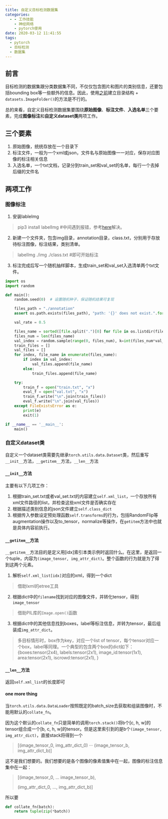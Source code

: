 ```yaml
---
title: 自定义目标检测数据集
categories:
  - - 工作技能
    - 神经网络
    - pytorch使用
date: 2020-03-12 11:41:55
tags:
  - pytorch
  - 目标检测
  - 数据集
---
```

## 前言
目标检测的数据集跟分类数据集不同，不仅仅包含图片和图片的类别信息，还要包括bounding box等一些额外的信息。因此，使用[之前](https://guohongming.cn/2021/08/11/pytorch%E6%A0%B8%E5%BF%83%E7%94%A8%E6%B3%95-2/)建立目录结构 + `datasets.ImageFolder()`的方法是不行的。

总的来看，自定义目标检测数据集要围绕**原始图像**、**标注文件**、**入选名单**三个要素，完成**图像标注**和**自定义dataset类**两项工作。

## 三个要素
1. 原始图像，统统存放在一个目录下
2. 标注文件，一般为一个xml或json，文件名与原始图像一一对应，保存对应图像的标注相关信息
3. 入选名单，一个txt文档，记录分到train_set和val_set的名单，每行一个去掉后缀的文件名

## 两项工作
### 图像标注
1. 安装lableImg
  > pip3 install labelImg   #中间遇到报错，参考[here](https://stackoverflow.com/questions/59711301/install-pyqt5-5-14-1-on-linux)解决。
2. 新建一个文件夹，包含img目录，annotation目录，class.txt，分别用于存放待标注图像，标注结果，类别清单。
  > labelImg ./img ./class.txt   #即可开始标注
3. 标注完成后写一个随机抽样脚本，生成train_set和val_set入选清单两个txt文件。
```python
import os
import random

def main():
    random.seed(0)  # 设置随机种子，保证随机结果可复现

    files_path = "./annotation"
    assert os.path.exists(files_path), "path: '{}' does not exist.".format(files_path)

    val_rate = 0.5

    files_name = sorted([file.split(".")[0] for file in os.listdir(files_path)])
    files_num = len(files_name)
    val_index = random.sample(range(0, files_num), k=int(files_num*val_rate))
    train_files = []
    val_files = []
    for index, file_name in enumerate(files_name):
        if index in val_index:
            val_files.append(file_name)
        else:
            train_files.append(file_name)

    try:
        train_f = open("train.txt", "x")
        eval_f = open("val.txt", "x")
        train_f.write("\n".join(train_files))
        eval_f.write("\n".join(val_files))
    except FileExistsError as e:
        print(e)
        exit(1)

if __name__ == '__main__':
    main()
```

### 自定义dataset类
自定义一个dataset类需要先继承`torch.utils.data.Dataset`类，然后重写`__init__`方法，`__getitem__`方法，`__len__`方法

#### `__init__`方法
主要有以下几项工作：
1. 根据train_set.txt或者val_set.txt的内容建立`self.xml_list`，一个存放所有xml文件路径的list，并检查这些xml文件是否确实存在
2. 根据描述类别信息的json文件建立`self.class_dict`
3. 根据传入参数设定预处理函数`self.transforms`的行为，包括RandomFlip等augmentation操作以及to_tensor，normalize等操作，在`getitem`方法中也就是具体内容前执行。


#### `__getitem__`方法
`__getitem__`方法目的是定义用[idx]索引本类示例时返回什么。在这里，是返回一个tuple，内容为`(image_tensor, img_attr_dict)`。整个函数的行为就是为了得到这两个元素。
1. 解析`self.xml_list[idx]`对应的xml，得到一个dict
  > 借助lxml的etree工具
2. 根据dict中的`filename`找到对应的图像文件，并转化tensor，得到`image_tensor`
  > 借助PIL库的`Image.open()`函数
3. 根据dict中的其他信息找到boxes，label等标注信息，并转为tensor，最后组装成`img_attr_dict`。
  > 多目标情形时，box作为key，对应一个list of tensor，每个tensor对应一个box，label等同理。一个典型的包含两个box的dict如下：
  > {boxes:tensor(2x4),
  > labels:tensor(2x1),
  > image_id:tensor(1x1),
  > area:tensor(2x1),
  > iscrowd:tensor(2x1),
  > }

#### `__len__`方法
返回`self.xml_list`的长度即可


#### one more thing
当`torch.utils.data.DataLoader`按照既定的batch_size去获取和组装图像时，不能用默认的`collate_fn`。

因为这个默认的`collate_fn`只是简单的调用`torch.stack()`将b个[c, h, w]的tensor组合成一个[b, c, h, w]的tensor。但是这里索引到的是b个`(image_tensor, img_attr_dict)`，直接stack将得到一个
> [(image_tensor_0, img_attr_dict_0)
>  ···
>  (image_tensor_b, img_attr_dict_b)]

这不是我们想要的。我们想要的是各个图像的像素值集中在一起，图像的标注信息集中在一起：
> [(image_tensor_0,
>   ...
>   image_tensor_b),
>
>  (img_attr_dict_0,
>   ...,
>   img_attr_dict_b)]

所以要
```python
def collate_fn(batch):
    return tuple(zip(*batch))
```
